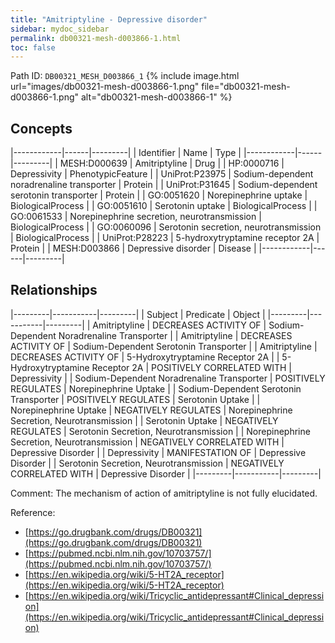 ```yaml
---
title: "Amitriptyline - Depressive disorder"
sidebar: mydoc_sidebar
permalink: db00321-mesh-d003866-1.html
toc: false 
---
```



Path ID: `DB00321_MESH_D003866_1`
{% include image.html url="images/db00321-mesh-d003866-1.png" file="db00321-mesh-d003866-1.png" alt="db00321-mesh-d003866-1" %}

## Concepts

|------------|------|---------|
| Identifier | Name | Type    |
|------------|------|---------|
| MESH:D000639 | Amitriptyline | Drug |
| HP:0000716 | Depressivity | PhenotypicFeature |
| UniProt:P23975 | Sodium-dependent noradrenaline transporter | Protein |
| UniProt:P31645 | Sodium-dependent serotonin transporter | Protein |
| GO:0051620 | Norepinephrine uptake | BiologicalProcess |
| GO:0051610 | Serotonin uptake | BiologicalProcess |
| GO:0061533 | Norepinephrine secretion, neurotransmission | BiologicalProcess |
| GO:0060096 | Serotonin secretion, neurotransmission | BiologicalProcess |
| UniProt:P28223 | 5-hydroxytryptamine receptor 2A | Protein |
| MESH:D003866 | Depressive disorder | Disease |
|------------|------|---------|

## Relationships

|---------|-----------|---------|
| Subject | Predicate | Object  |
|---------|-----------|---------|
| Amitriptyline | DECREASES ACTIVITY OF | Sodium-Dependent Noradrenaline Transporter |
| Amitriptyline | DECREASES ACTIVITY OF | Sodium-Dependent Serotonin Transporter |
| Amitriptyline | DECREASES ACTIVITY OF | 5-Hydroxytryptamine Receptor 2A |
| 5-Hydroxytryptamine Receptor 2A | POSITIVELY CORRELATED WITH | Depressivity |
| Sodium-Dependent Noradrenaline Transporter | POSITIVELY REGULATES | Norepinephrine Uptake |
| Sodium-Dependent Serotonin Transporter | POSITIVELY REGULATES | Serotonin Uptake |
| Norepinephrine Uptake | NEGATIVELY REGULATES | Norepinephrine Secretion, Neurotransmission |
| Serotonin Uptake | NEGATIVELY REGULATES | Serotonin Secretion, Neurotransmission |
| Norepinephrine Secretion, Neurotransmission | NEGATIVELY CORRELATED WITH | Depressive Disorder |
| Depressivity | MANIFESTATION OF | Depressive Disorder |
| Serotonin Secretion, Neurotransmission | NEGATIVELY CORRELATED WITH | Depressive Disorder |
|---------|-----------|---------|

Comment: The mechanism of action of amitriptyline is not fully elucidated.

Reference: 
  - [https://go.drugbank.com/drugs/DB00321](https://go.drugbank.com/drugs/DB00321)
  - [https://pubmed.ncbi.nlm.nih.gov/10703757/](https://pubmed.ncbi.nlm.nih.gov/10703757/)
  - [https://en.wikipedia.org/wiki/5-HT2A_receptor](https://en.wikipedia.org/wiki/5-HT2A_receptor)
  - [https://en.wikipedia.org/wiki/Tricyclic_antidepressant#Clinical_depression](https://en.wikipedia.org/wiki/Tricyclic_antidepressant#Clinical_depression)

